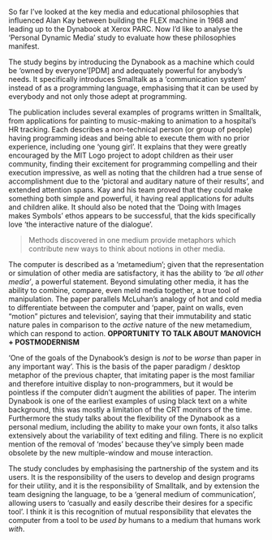 ﻿So far I’ve looked at the key media and educational philosophies that influenced Alan Kay between building the FLEX machine in 1968 and leading up to the Dynabook at Xerox PARC. Now I’d like to analyse the ‘Personal Dynamic Media’ study to evaluate how these philosophies manifest.

The study begins by introducing the Dynabook as a machine which could be ‘owned by everyone’[PDM] and adequately powerful for anybody’s needs. It specifically introduces Smalltalk as a ‘communication system’ instead of as a programming language, emphasising that it can be used by everybody and not only those adept at programming.

The publication includes several examples of programs written in Smalltalk, from applications for painting to music-making to animation to a hospital’s HR tracking. Each describes a non-technical person (or group of people) having programming ideas and being able to execute them with no prior experience, including one ‘young girl’. It explains that they were greatly encouraged by the MIT Logo project to adopt children as their user community, finding their excitement for programming compelling and their execution impressive, as well as noting that the children had a true sense of accomplishment due to the ‘pictoral and auditary nature of their results’, and extended attention spans. Kay and his team proved that they could make something both simple and powerful, it having real applications for adults and children alike. It should also be noted that the ‘Doing with Images makes Symbols’ ethos appears to be successful, that the kids specifically love ‘the interactive nature of the dialogue’.

> Methods discovered in one medium provide metaphors which contribute new ways to think about notions in other media.

The computer is described as a ‘metamedium’; given that the representation or simulation of other media are satisfactory, it has the ability to _‘be all other media’_, a powerful statement. Beyond simulating other media, it has the ability to combine, compare, even meld media together, a true tool of manipulation. The paper parallels McLuhan’s analogy of hot and cold media to differentiate between the computer and ‘paper, paint on walls, even “motion” pictures and television’, saying that their immutability and static nature pales in comparison to the _active_ nature of the new metamedium, which can respond to action. **OPPORTUNITY TO TALK ABOUT MANOVICH + POSTMODERNISM**

‘One of the goals of the Dynabook’s design is _not_ to be _worse_ than paper in any important way’. This is the basis of the paper paradigm / desktop metaphor of the previous chapter, that imitating paper is the most familiar and therefore intuitive display to non-programmers, but it would be pointless if the computer didn’t augment the abilities of paper. The interim Dynabook is one of the earliest examples of using black text on a white background, this was mostly a limitation of the CRT monitors of the time. Furthermore the study talks about the flexibility of the Dynabook as a personal medium, including the ability to make your own fonts, it also talks extensively about the variability of text editing and filing. There is no explicit mention of the removal of ‘modes’ because they’ve simply been made obsolete by the new multiple-window and mouse interaction.

The study concludes by emphasising the partnership of the system and its users. It is the responsibility of the users to develop and design programs for their utility, and it is the responsibility of Smalltalk, and by extension the team designing the language, to be a ‘general medium of communication’, allowing users to ‘casually and easily describe their desires for a specific tool’. I think it is this recognition of mutual responsibility that elevates the computer from a tool to be _used by_ humans to a medium that humans work _with_.
